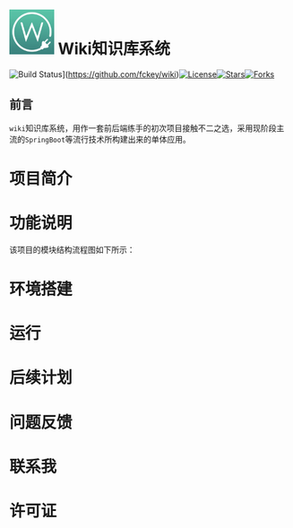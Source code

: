 # <img src="doc/assets/project.png" width="80" height="80"> Wiki知识库系统
![Build Status](https://img.shields.io/badge/build-passing-brightgreen)](https://github.com/fckey/wiki)[![License](https://img.shields.io/badge/license-Apache%202-4EB1BA.svg)](https://www.apache.org/licenses/LICENSE-2.0.html)[![Stars](https://img.shields.io/github/stars/fckey/wiki)](https://img.shields.io/github/stars/fckey/wiki)[![Forks](https://img.shields.io/github/forks/fckey/kob)](https://img.shields.io/github/forks/fckey/KOB)

## 前言

`wiki`知识库系统，用作一套前后端练手的初次项目接触不二之选，采用现阶段主流的`SpringBoot`等流行技术所构建出来的单体应用。

# 项目简介

# 功能说明
 

该项目的模块结构流程图如下所示：

# 环境搭建

# 运行 
# 后续计划 
# 问题反馈


# 联系我
# 许可证 
